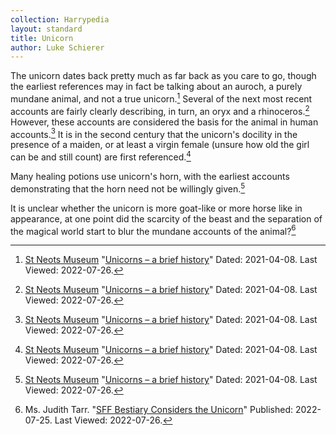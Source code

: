 ```yaml
---
collection: Harrypedia
layout: standard
title: Unicorn
author: Luke Schierer
---
```


The unicorn dates back pretty much as far back as you care to go, though the
earliest references may in fact be talking about an auroch, a purely mundane
animal, and not a true unicorn.[^220726-1] Several of the next most recent
accounts are fairly clearly describing, in turn, an oryx and a
rhinoceros.[^220726-2] However, these accounts are considered the basis for the
animal in human accounts.[^220726-3] It is in the second century that the
unicorn's docility in the presence of a maiden, or at least a virgin female
(unsure how old the girl can be and still count) are first
referenced.[^220726-4]

Many healing potions use unicorn's horn, with the earliest accounts
demonstrating that the horn need not be willingly given.[^220726-5]

It is unclear whether the unicorn is more goat-like or more horse like in
appearance, at one point did the scarcity of the beast and the separation of
the magical world start to blur the mundane accounts of the animal?[^220726-6]

[^220726-1]:
    [St Neots Museum](https://www.stneotsmuseum.org.uk/)
    "[Unicorns – a brief history](https://www.stneotsmuseum.org.uk/articles/unicorns-a-brief-history/)"
    Dated: 2021-04-08. Last Viewed: 2022-07-26.

[^220726-2]:
    [St Neots Museum](https://www.stneotsmuseum.org.uk/)
    "[Unicorns – a brief history](https://www.stneotsmuseum.org.uk/articles/unicorns-a-brief-history/)"
    Dated: 2021-04-08. Last Viewed: 2022-07-26.

[^220726-3]:
    [St Neots Museum](https://www.stneotsmuseum.org.uk/)
    "[Unicorns – a brief history](https://www.stneotsmuseum.org.uk/articles/unicorns-a-brief-history/)"
    Dated: 2021-04-08. Last Viewed: 2022-07-26.

[^220726-4]:
    [St Neots Museum](https://www.stneotsmuseum.org.uk/)
    "[Unicorns – a brief history](https://www.stneotsmuseum.org.uk/articles/unicorns-a-brief-history/)"
    Dated: 2021-04-08. Last Viewed: 2022-07-26.

[^220726-5]:
    [St Neots Museum](https://www.stneotsmuseum.org.uk/)
    "[Unicorns – a brief history](https://www.stneotsmuseum.org.uk/articles/unicorns-a-brief-history/)"
    Dated: 2021-04-08. Last Viewed: 2022-07-26.

[^220726-6]:
    Ms. Judith Tarr.
    "[SFF Bestiary Considers the Unicorn](https://www.tor.com/2022/07/25/sff-bestiary-considers-the-unicorn/)"
    Published: 2022-07-25. Last Viewed: 2022-07-26.
